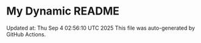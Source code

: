 # My Dynamic README
Updated at: Thu Sep  4 02:56:10 UTC 2025
This file was auto-generated by GitHub Actions.
